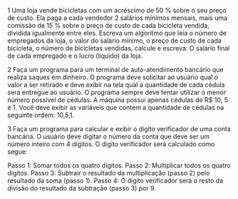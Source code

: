 1 Uma loja vende bicicletas com um acréscimo de 50 % sobre o seu preço de
custo. Ela paga a cada vendedor 2 salários mínimos mensais, mais uma comissão de 15 %
sobre o preço de custo de cada bicicleta vendida, dividida igualmente entre eles.
Escreva um algoritmo que leia o número de empregados da loja, o valor do salário mínimo, o preço de
custo de cada bicicleta, o número de bicicletas vendidas, calcule e escreva: O salário final de
cada empregado e o lucro (líquido) da loja.

2 Faça um programa para um terminal de auto-atendimento bancário que realiza
saques em dinheiro. O programa deve solicitar ao usuário qual o valor a ser retirado e deve
exibir na tela qual a quantidade de cada cédula será entregue ao usuário.
O programa sempre deve tentar utilizar o menor número possível de cédulas.
A máquina possui apenas cédulas de R$ 10, 5 e 1. Você deve exibir as variáveis
que contem a quantidade de cédulas na seguinte ordem: 10,5,1.

3 Faça um programa para calcular e exibir o digito verificador de uma conta
bancária. O usuário deve digitar o número da conta que deve ser um número inteiro com 4
dígitos. O digito verificador será calculado como segue:

Passo 1: Somar todos os quatro dígitos.
Passo 2: Multiplicar todos os quatro dígitos.
Passo 3: Subtrair o resultado da multiplicação (passo 2) pelo resultado da soma (passo 1).
Passo 4: O digito verificador será o resto da divisão do resultado da subtração (passo 3) por 9.
